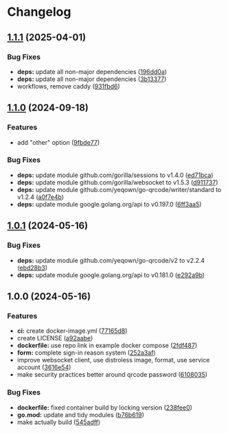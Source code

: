 # Changelog

## [1.1.1](https://github.com/gar354/bush-campus-signin/compare/v1.1.0...v1.1.1) (2025-04-01)


### Bug Fixes

* **deps:** update all non-major dependencies ([196dd0a](https://github.com/gar354/bush-campus-signin/commit/196dd0abdd359e3c5305c0a04de2ba77d8207da1))
* **deps:** update all non-major dependencies ([3b13377](https://github.com/gar354/bush-campus-signin/commit/3b13377c5d523b40997deb703675daa0a06fa9ce))
* workflows, remove caddy ([931fbd6](https://github.com/gar354/bush-campus-signin/commit/931fbd69fea1984520954436e89902e7e3aaf542))

## [1.1.0](https://github.com/gar354/bush-campus-signin/compare/v1.0.1...v1.1.0) (2024-09-18)


### Features

* add "other" option ([9fbde77](https://github.com/gar354/bush-campus-signin/commit/9fbde773d3a91e4124febaf46bba9bc5fd8b7bb1))


### Bug Fixes

* **deps:** update module github.com/gorilla/sessions to v1.4.0 ([ed71bca](https://github.com/gar354/bush-campus-signin/commit/ed71bca85a261f6280217a1b07cde33f7d346c12))
* **deps:** update module github.com/gorilla/websocket to v1.5.3 ([d911737](https://github.com/gar354/bush-campus-signin/commit/d911737eedad655c224596e6f44e2f02aa8d6f97))
* **deps:** update module github.com/yeqown/go-qrcode/writer/standard to v1.2.4 ([a0f7e4b](https://github.com/gar354/bush-campus-signin/commit/a0f7e4b778860eff773bbcfb4a48718c653fdfcf))
* **deps:** update module google.golang.org/api to v0.197.0 ([6ff3aa5](https://github.com/gar354/bush-campus-signin/commit/6ff3aa588068d3850831c3b346f4d72fc925f512))

## [1.0.1](https://github.com/gar354/bush-campus-signin/compare/v1.0.0...v1.0.1) (2024-05-16)


### Bug Fixes

* **deps:** update module github.com/yeqown/go-qrcode/v2 to v2.2.4 ([ebd28b3](https://github.com/gar354/bush-campus-signin/commit/ebd28b35543f7c794cac8461b0ef623192f86759))
* **deps:** update module google.golang.org/api to v0.181.0 ([e292a9b](https://github.com/gar354/bush-campus-signin/commit/e292a9bc0e7632271f42a910d0183b94156eaee8))

## 1.0.0 (2024-05-16)


### Features

* **ci:** create docker-image.yml ([77165d8](https://github.com/gar354/bush-campus-signin/commit/77165d820f7a4443f8082bcbce0684f6ad63bf95))
* create LICENSE ([a92aabe](https://github.com/gar354/bush-campus-signin/commit/a92aabe69229b8609ed66ebda6f0422cf9bf67ee))
* **dockerfile:** use repo link in example docker compose ([2fdf487](https://github.com/gar354/bush-campus-signin/commit/2fdf487ca4c7a11ef95318fcb2763d9b277b391e))
* **form:** complete sign-in reason system ([252a3af](https://github.com/gar354/bush-campus-signin/commit/252a3af71ea1dc21f5083f18177b5604c9187bc9))
* improve websocket client, use distroless image, format, use service account ([3616e54](https://github.com/gar354/bush-campus-signin/commit/3616e54b21e4fc15a4934a500f5f73d05d491c02))
* make security practices better around qrcode password ([6108035](https://github.com/gar354/bush-campus-signin/commit/6108035407e56e82fcd12501080cd8d9e6373bee))


### Bug Fixes

* **dockerfile:** fixed container build by locking version ([238fee0](https://github.com/gar354/bush-campus-signin/commit/238fee0ec5dc7c19ddf2916d909fe6ce1892cb49))
* **go.mod:** update and tidy modules ([b76b619](https://github.com/gar354/bush-campus-signin/commit/b76b6191a47cebe2a02d3771071e9e04236bb95a))
* make actually build ([545adff](https://github.com/gar354/bush-campus-signin/commit/545adffb45d5bb72cdce9fa2c18b54fe4ff7da33))
